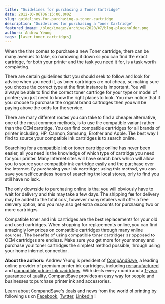 ```yaml
---
title: "Guidelines for purchasing a Toner Cartridge"
date: 2012-03-06T06:15:00.000Z
slug: guidelines-for-purchasing-a-toner-cartridge
description: "Guidelines for purchasing a Toner Cartridge"
featured_image: /blog/images/archive/2020/07/blog-placeholder.png
authors: Andrew Yeung
tags: [laser toner cartridges]
---
```


When the time comes to purchase a new Toner cartridge, there can be many avenues to take, so narrowing it down so you can find the exact cartridge, for both your printer and the task you need it for, is a task worth completing. 

There are certain guidelines that you should seek to follow and look for advice when you need it, as toner cartridges are not cheap, so making sure you choose the correct type at the first instance is important. You will always be able to find the correct toner cartridge for your type or model of printer; you just need to know the right places to look. You may notice that if you choose to purchase the original brand cartridges then you will be paying above the odds for the service.

There are many different routes you can take to find a cheaper alternative, one of the most common methods, is to use the compatible variant rather than the OEM cartridge. You can find compatible cartridges for all brands of printer including, HP, Cannon, Samsung, Brother and Apple. The best way I find to source your compatible ink cartridges is to search online. 

Searching for a [compatible ink](https://www.compandsave.com/) or toner cartridge online has never been easier, all you need is the knowledge of which type of cartridge you need for your printer. Many Internet sites will have search bars which will allow you to source your compatible ink cartridge easily and the purchase over the internet. By purchasing your ink cartridges using this method, you can save yourself countless hours of searching the local stores, only to find you still have no luck. 

The only downside to purchasing online is that you will obviously have to wait for delivery and this may take a few days. The shipping fee for delivery may be added to the total cost, however many retailers will offer a free delivery option, and you may also get extra discounts for purchasing two or more cartridges.

Compatible toner and ink cartridges are the best replacements for your old and used cartridges. When shopping for replacements online, you can find amazingly low prices on compatible cartridges through many online sources. The benefits of using compatible toner cartridges as opposed to OEM cartridges are endless. Make sure you get more for your money and purchase your toner cartridges the simplest method possible, through using your home internet connection.

  
**About the authors:** Andrew Yeung is president of [CompAndSave](https://www.compandsave.com/), a leading online provider of premium printer ink cartridges, including [remanufactured](https://www.compandsave.com/help) and [compatible printer ink cartridges](https://www.compandsave.com/help). With deals every month and a [1-year guarantee of quality](https://www.compandsave.com/help), CompandSave provides an easy way for people and businesses to purchase printer ink and accessories.

Learn about CompandSave's deals and news from the world of printing by following us on [Facebook](https://www.facebook.com/compandsave.ink), [Twitter](https://twitter.com/compandsave), [LinkedIn](https://www.linkedin.com) !